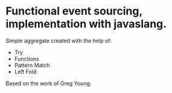 # Functional event sourcing, implementation with javaslang.

Simple aggregate created with the help of:

* Try
* Functions
* Pattern Match
* Left Fold

Based on the work of Greg Young.
